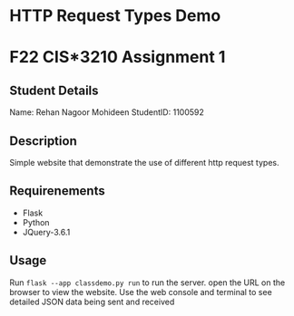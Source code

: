 # HTTP Request Types Demo

# F22 CIS\*3210 Assignment 1

## Student Details

Name: Rehan Nagoor Mohideen
StudentID: 1100592

## Description

Simple website that demonstrate the use of different http request types.

## Requirenements

- Flask
- Python
- JQuery-3.6.1

## Usage

Run `flask --app classdemo.py run` to run the server.
open the URL on the browser to view the website.
Use the web console and terminal to see detailed JSON data being sent and received
